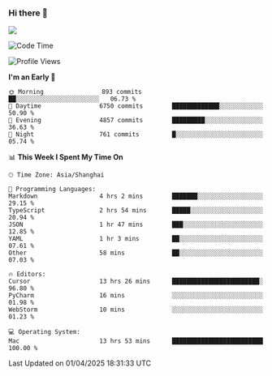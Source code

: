 ### Hi there 👋

<!--
**JJAYCHEN1e/jjaychen1e** is a ✨ _special_ ✨ repository because its `README.md` (this file) appears on your GitHub profile.

Here are some ideas to get you started:

- 🔭 I’m currently working on ...
- 🌱 I’m currently learning ...
- 👯 I’m looking to collaborate on ...
- 🤔 I’m looking for help with ...
- 💬 Ask me about ...
- 📫 How to reach me: ...
- 😄 Pronouns: ...
- ⚡ Fun fact: ...
-->

[![](https://github-readme-stats.vercel.app/api?username=jjaychen1e&show_icons=true)](https://github.com/jjaychen1e/github-readme-stats?count_private=true)

<!--START_SECTION:waka-->
![Code Time](http://img.shields.io/badge/Code%20Time-1%2C893%20hrs%2056%20mins-blue)

![Profile Views](http://img.shields.io/badge/Profile%20Views-0-blue)

**I'm an Early 🐤** 

```text
🌞 Morning                893 commits         ██░░░░░░░░░░░░░░░░░░░░░░░   06.73 % 
🌆 Daytime                6750 commits        █████████████░░░░░░░░░░░░   50.90 % 
🌃 Evening                4857 commits        █████████░░░░░░░░░░░░░░░░   36.63 % 
🌙 Night                  761 commits         █░░░░░░░░░░░░░░░░░░░░░░░░   05.74 % 
```


📊 **This Week I Spent My Time On** 

```text
🕑︎ Time Zone: Asia/Shanghai

💬 Programming Languages: 
Markdown                 4 hrs 2 mins        ███████░░░░░░░░░░░░░░░░░░   29.15 % 
TypeScript               2 hrs 54 mins       █████░░░░░░░░░░░░░░░░░░░░   20.94 % 
JSON                     1 hr 47 mins        ███░░░░░░░░░░░░░░░░░░░░░░   12.85 % 
YAML                     1 hr 3 mins         ██░░░░░░░░░░░░░░░░░░░░░░░   07.61 % 
Other                    58 mins             ██░░░░░░░░░░░░░░░░░░░░░░░   07.03 % 

🔥 Editors: 
Cursor                   13 hrs 26 mins      ████████████████████████░   96.80 % 
PyCharm                  16 mins             ░░░░░░░░░░░░░░░░░░░░░░░░░   01.98 % 
WebStorm                 10 mins             ░░░░░░░░░░░░░░░░░░░░░░░░░   01.23 % 

💻 Operating System: 
Mac                      13 hrs 53 mins      █████████████████████████   100.00 % 
```


 Last Updated on 01/04/2025 18:31:33 UTC
<!--END_SECTION:waka-->
